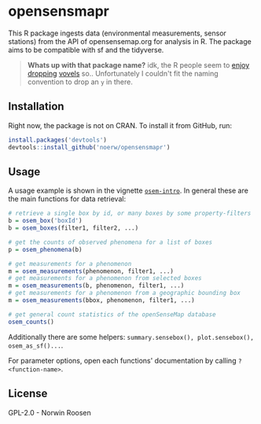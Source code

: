 # opensensmapr
This R package ingests data (environmental measurements, sensor stations) from
the API of opensensemap.org for analysis in R.
The package aims to be compatible with sf and the tidyverse.

> **Whats up with that package name?** idk, the R people seem to [enjoy][1]
[dropping][2] [vovels][3] so.. Unfortunately I couldn't fit the naming
convention to drop an `y` in there.

[1]: https://github.com/tidyverse/readr
[2]: https://github.com/tidyverse/dplyr
[3]: https://github.com/tidyverse/tidyr

## Installation

Right now, the package is not on CRAN. To install it from GitHub, run:

```r
install.packages('devtools')
devtools::install_github('noerw/opensensmapr')
```

## Usage
A usage example is shown in the vignette [`osem-intro`](vignettes/osem-intro.Rmd).
In general these are the main functions for data retrieval:

```r
# retrieve a single box by id, or many boxes by some property-filters
b = osem_box('boxId')
b = osem_boxes(filter1, filter2, ...)

# get the counts of observed phenomena for a list of boxes
p = osem_phenomena(b)

# get measurements for a phenomenon
m = osem_measurements(phenomenon, filter1, ...)
# get measurements for a phenomenon from selected boxes
m = osem_measurements(b, phenomenon, filter1, ...)
# get measurements for a phenomenon from a geographic bounding box
m = osem_measurements(bbox, phenomenon, filter1, ...)

# get general count statistics of the openSenseMap database
osem_counts()
```

Additionally there are some helpers: `summary.sensebox(), plot.sensebox(), osem_as_sf()...`.

For parameter options, open each functions' documentation by calling `?<function-name>`.

## License
GPL-2.0 - Norwin Roosen
